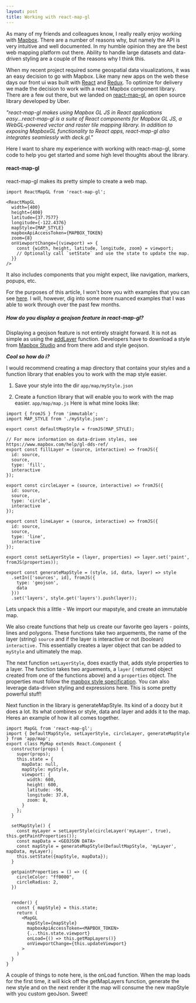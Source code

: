 ```yaml
---
layout: post
title: Working with react-map-gl
---
```


As many of my friends and colleagues know, I really really enjoy working with [Mapbox]('mapbox.com'). There are a number of reasons why, but namely the API is very intuitive and well documented. In my humble opinion they are the best web mapping platform out there. Ability to handle large datasets and data-driven styling are a couple of the reasons why I think this.

When my recent project required some geospatial data visualizations, it was an easy decision to go with Mapbox. Like many new apps on the web these days our front ui was built with [React](https://reactjs.org/) and [Redux](https://redux.js.org/). To optimize for delivery we made the decision to work with a react Mapbox component library. There are a few out there, but we landed on [react-map-gl](https://uber.github.io/react-map-gl), an open source library developed by Uber.


*"react-map-gl makes using Mapbox GL JS in React applications easy...react-map-gl is a suite of React components for Mapbox GL JS, a WebGL-powered vector and raster tile mapping library. In addition to exposing MapboxGL functionality to React apps, react-map-gl also integrates seamlessly with deck.gl."*

Here I want to share my experience with working with react-map-gl, some code to help you get started and some high level thoughts about the library.

#### react-map-gl
react-map-gl makes its pretty simple to create a web map.

```
import ReactMapGL from 'react-map-gl';

<ReactMapGL
  width={400}
  height={400}
  latitude={37.7577}
  longitude={-122.4376}
  mapStyle={MAP_STYLE}
  mapboxApiAccessToken={MAPBOX_TOKEN}
  zoom={8}
  onViewportChange={(viewport) => {
    const {width, height, latitude, longitude, zoom} = viewport;
    // Optionally call `setState` and use the state to update the map.
  }}
/>
```

 It also includes components that you might expect, like navigation, markers, popups, etc.

For the purposes of this article, I won't bore you with examples that you can see [here](https://uber.github.io/react-map-gl/#/examples). I will, however, dig into some more nuanced examples that I was able to work through over the past few months.

##### How do you display a geojson feature in react-map-gl?
Displaying a geojson feature is not entirely straight forward. It is not as simple as using the [addLayer](https://www.mapbox.com/mapbox-gl-js/example/geojson-line/) function. Developers have to download a style from [Mapbox Studio](https://www.mapbox.com/mapbox-studio/) and from there add and style geojson.

***Cool so how do i?***

I would recommend creating a map directory that contains your styles and a function library that enables you to work with the map style easier.

1. Save your style into the dir
`app/map/myStyle.json`

2. Create a function library that will enable you to work with the map easier. `app/map/map.js`
Here is what mine looks like:

```
import { fromJS } from 'immutable';
import MAP_STYLE from './myStyle.json';

export const defaultMapStyle = fromJS(MAP_STYLE);

// For more information on data-driven styles, see https://www.mapbox.com/help/gl-dds-ref/
export const fillLayer = (source, interactive) => fromJS({
  id: source,
  source,
  type: 'fill',
  interactive
});

export const circleLayer = (source, interactive) => fromJS({
  id: source,
  source,
  type: 'circle',
  interactive
});

export const lineLayer = (source, interactive) => fromJS({
  id: source,
  source,
  type: 'line',
  interactive
});

export const setLayerStyle = (layer, properties) => layer.set('paint', fromJS(properties));

export const generateMapStyle = (style, id, data, layer) => style
  .setIn(['sources', id], fromJS({
    type: 'geojson',
    data
  }))
  .set('layers', style.get('layers').push(layer));
```
Lets unpack this a little - We import our mapstyle, and create an immutable map.

We also create functions that help us create our favorite geo layers - points, lines and polygons. These functions take two arguements, the name of the layer (string) `source` and if the layer is interactive or not (boolean) `interactive.` This essentially creates a layer object that can be added to `myStyle` and ultimately the map.

The next function `setLayerStyle`, does exactly that, adds style properties to a layer. The function takes two arguements, a `layer` ( returned object created from one of the functions above) and a `properties` object. The properties must follow the [mapbox style specification](https://www.mapbox.com/mapbox-gl-js/style-spec/). You can also leverage data-driven styling and expressions here. This is some pretty powerful stuff!

Next function in the library is generateMapStyle. Its kind of a doozy but it does a lot. Its what combines or style, data and layer and adds it to the map. Heres an example of how it all comes together.

```
import MapGL from 'react-map-gl';
import { DefaultMapStyle, setLayerStyle, circleLayer, generateMapStyle } from 'app/map';
export class MyMap extends React.Component {
  constructor(props) {
    super(props);
    this.state = {
      mapData: null,
      mapStyle: myStyle,
      viewport: {
        width: 600,
        height: 600,
        latitude: -96,
        longitude: 37.8,
        zoom: 8,
      }
    };
  }

  setMapStyle() {
    const myLayer = setLayerStyle(circleLayer('myLayer', true), this.getPaintProperties());
    const mapData = <GEOJSON DATA>
    const mapStyle = generateMapStyle(DefaultMapStyle, 'myLayer', mapData, myLayer);
    this.setState({mapStyle, mapData});
  }

  getpaintProperties = () => ({
    circleColor: "ff0000",
    circleRadius: 2,
  })


  render() {
    const { mapStyle} = this.state;
    return (
      <MapGL
        mapStyle={mapStyle}
        mapboxApiAccessToken=<MAPBOX_TOKEN>
        {...this.state.viewport}
        onLoad={() => this.getMapLayers()}
        onViewportChange={this.updateViewport}
      >
    )
  }
}
```

A couple of things to note here, is the onLoad function. When the map loads for the first time, it will kick off the getMapLayers function, generate the new style and on the next render it the map will consume the new mapStyle with you custom geoJson. Sweet!
